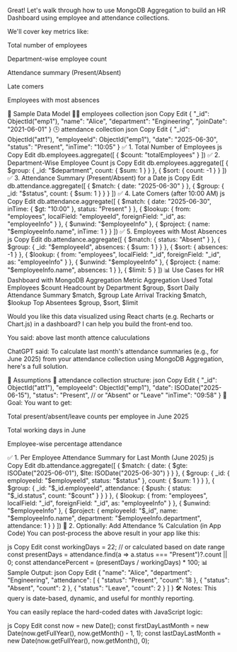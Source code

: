 Great! Let's walk through how to use MongoDB Aggregation to build an HR Dashboard using employee and attendance collections.

We'll cover key metrics like:

Total number of employees

Department-wise employee count

Attendance summary (Present/Absent)

Late comers

Employees with most absences

🏢 Sample Data Model
🧑‍💼 employees collection
json
Copy
Edit
{
  "_id": ObjectId("emp1"),
  "name": "Alice",
  "department": "Engineering",
  "joinDate": "2021-06-01"
}
🕒 attendance collection
json
Copy
Edit
{
  "_id": ObjectId("att1"),
  "employeeId": ObjectId("emp1"),
  "date": "2025-06-30",
  "status": "Present",
  "inTime": "10:05"
}
✅ 1. Total Number of Employees
js
Copy
Edit
db.employees.aggregate([
  { $count: "totalEmployees" }
])
✅ 2. Department-Wise Employee Count
js
Copy
Edit
db.employees.aggregate([
  { $group: { _id: "$department", count: { $sum: 1 } } },
  { $sort: { count: -1 } }
])
✅ 3. Attendance Summary (Present/Absent) for a Date
js
Copy
Edit
db.attendance.aggregate([
  { $match: { date: "2025-06-30" } },
  { $group: { _id: "$status", count: { $sum: 1 } } }
])
✅ 4. Late Comers (after 10:00 AM)
js
Copy
Edit
db.attendance.aggregate([
  { $match: { date: "2025-06-30", inTime: { $gt: "10:00" }, status: "Present" } },
  {
    $lookup: {
      from: "employees",
      localField: "employeeId",
      foreignField: "_id",
      as: "employeeInfo"
    }
  },
  { $unwind: "$employeeInfo" },
  { $project: { name: "$employeeInfo.name", inTime: 1 } }
])
✅ 5. Employees with Most Absences
js
Copy
Edit
db.attendance.aggregate([
  { $match: { status: "Absent" } },
  { $group: { _id: "$employeeId", absences: { $sum: 1 } } },
  { $sort: { absences: -1 } },
  {
    $lookup: {
      from: "employees",
      localField: "_id",
      foreignField: "_id",
      as: "employeeInfo"
    }
  },
  { $unwind: "$employeeInfo" },
  { $project: { name: "$employeeInfo.name", absences: 1 } },
  { $limit: 5 }
])
📊 Use Cases for HR Dashboard with MongoDB Aggregation
Metric	Aggregation Used
Total Employees	$count
Headcount by Department	$group, $sort
Daily Attendance Summary	$match, $group
Late Arrival Tracking	$match, $lookup
Top Absentees	$group, $sort, $limit

Would you like this data visualized using React charts (e.g. Recharts or Chart.js) in a dashboard? I can help you build the front-end too.








You said:
above last month attence caluculations


ChatGPT said:
To calculate last month's attendance summaries (e.g., for June 2025) from your attendance collection using MongoDB Aggregation, here's a full solution.

📁 Assumptions
🔸 attendance collection structure:
json
Copy
Edit
{
  "_id": ObjectId("att1"),
  "employeeId": ObjectId("emp1"),
  "date": ISODate("2025-06-15"),
  "status": "Present", // or "Absent" or "Leave"
  "inTime": "09:58"
}
🎯 Goal:
You want to get:

Total present/absent/leave counts per employee in June 2025

Total working days in June

Employee-wise percentage attendance

✅ 1. Per Employee Attendance Summary for Last Month (June 2025)
js
Copy
Edit
db.attendance.aggregate([
  {
    $match: {
      date: {
        $gte: ISODate("2025-06-01"),
        $lte: ISODate("2025-06-30")
      }
    }
  },
  {
    $group: {
      _id: {
        employeeId: "$employeeId",
        status: "$status"
      },
      count: { $sum: 1 }
    }
  },
  {
    $group: {
      _id: "$_id.employeeId",
      attendance: {
        $push: {
          status: "$_id.status",
          count: "$count"
        }
      }
    }
  },
  {
    $lookup: {
      from: "employees",
      localField: "_id",
      foreignField: "_id",
      as: "employeeInfo"
    }
  },
  { $unwind: "$employeeInfo" },
  {
    $project: {
      employeeId: "$_id",
      name: "$employeeInfo.name",
      department: "$employeeInfo.department",
      attendance: 1
    }
  }
])
🧮 2. Optionally: Add Attendance % Calculation (in App Code)
You can post-process the above result in your app like this:

js
Copy
Edit
const workingDays = 22; // or calculated based on date range
const presentDays = attendance.find(a => a.status === "Present")?.count || 0;
const attendancePercent = (presentDays / workingDays) * 100;
📊 Sample Output:
json
Copy
Edit
{
  "name": "Alice",
  "department": "Engineering",
  "attendance": [
    { "status": "Present", "count": 18 },
    { "status": "Absent", "count": 2 },
    { "status": "Leave", "count": 2 }
  ]
}
🛠 Notes:
This query is date-based, dynamic, and useful for monthly reporting.

You can easily replace the hard-coded dates with JavaScript logic:

js
Copy
Edit
const now = new Date();
const firstDayLastMonth = new Date(now.getFullYear(), now.getMonth() - 1, 1);
const lastDayLastMonth = new Date(now.getFullYear(), now.getMonth(), 0);
